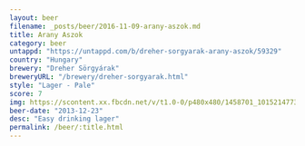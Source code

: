 ```yaml
---
layout: beer
filename: _posts/beer/2016-11-09-arany-aszok.md
title: Arany Aszok
category: beer
untappd: "https://untappd.com/b/dreher-sorgyarak-arany-aszok/59329"
country: "Hungary"
brewery: "Dreher Sörgyárak"
breweryURL: "/brewery/dreher-sorgyarak.html"
style: "Lager - Pale"
score: 7
img: https://scontent.xx.fbcdn.net/v/t1.0-0/p480x480/1458701_10152147733363745_127688331_n.jpg?_nc_cat=106&_nc_ht=scontent.xx&oh=3e0d686280d86a47547436701a3d99b8&oe=5C40FD3A
beer-date: "2013-12-23"
desc: "Easy drinking lager"
permalink: /beer/:title.html
---
```

